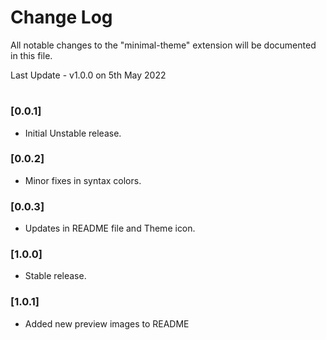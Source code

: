 # Change Log

All notable changes to the "minimal-theme" extension will be documented in this file.

Last Update - v1.0.0 on 5th May 2022

#

### [0.0.1]

- Initial Unstable release.

### [0.0.2]

- Minor fixes in syntax colors.

### [0.0.3]

- Updates in README file and Theme icon.

### [1.0.0]

- Stable release.

### [1.0.1]

- Added new preview images to README

